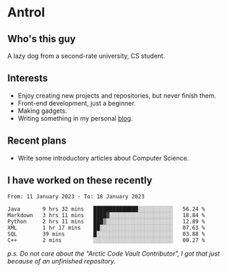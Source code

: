 # Antrol

## Who's this guy

A lazy dog from a second-rate university, CS student.

## Interests

* Enjoy creating new projects and repositories, but never finish them.
* Front-end development, just a beginner.
* Making gadgets.
* Writing something in my personal [blog](https://blog.antrol.xyz/).

## Recent plans

* Write some introductory articles about Computer Science.

<!--
* Try to develop a website for [Anime4KCPP](https://github.com/TianZerL/Anime4KCPP).
* Develop a Markdown renderer which user can customize its css, of course it is GUI-based.~~(If I could finish  it before getting bored)~~
* Work with my [teammates](https://github.com/SWJTU-Lazy-Dogs).
* Find something interests me, as a hobby after finishing my ~~boring~~ homework.
-->

## I have worked on these recently

<!--START_SECTION:waka-->

```text
From: 11 January 2023 - To: 18 January 2023

Java       9 hrs 32 mins   ██████████████░░░░░░░░░░░   56.24 %
Markdown   3 hrs 11 mins   ████▓░░░░░░░░░░░░░░░░░░░░   18.84 %
Python     2 hrs 11 mins   ███▒░░░░░░░░░░░░░░░░░░░░░   12.89 %
XML        1 hr 17 mins    ██░░░░░░░░░░░░░░░░░░░░░░░   07.63 %
SQL        39 mins         █░░░░░░░░░░░░░░░░░░░░░░░░   03.88 %
C++        2 mins          ░░░░░░░░░░░░░░░░░░░░░░░░░   00.27 %
```

<!--END_SECTION:waka-->

*p.s.  Do not care about the "Arctic Code Vault Contributor", I got that just because of an unfinished repository.*

<!--
**qzmlgfj/qzmlgfj** is a ✨ _special_ ✨ repository because its `README.md` (this file) appears on your GitHub profile.

Here are some ideas to get you started:

- 🔭 I’m currently working on ...
- 🌱 I’m currently learning ...
- 👯 I’m looking to collaborate on ...
- 🤔 I’m looking for help with ...
- 💬 Ask me about ...
- 📫 How to reach me: ...
- 😄 Pronouns: ...
- ⚡ Fun fact: ...
-->
